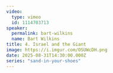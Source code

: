 ```yaml
---
video:
  type: vimeo
  id: 1114703713
speaker:
  permalink: bart-wilkins
  name: Bart Wilkins
title: 4. Israel and the Giant
image: https://i.imgur.com/OSUWcDH.png
date: 2025-08-31T14:30:00.000Z
series: "sand-in-your-shoes"
---
```


